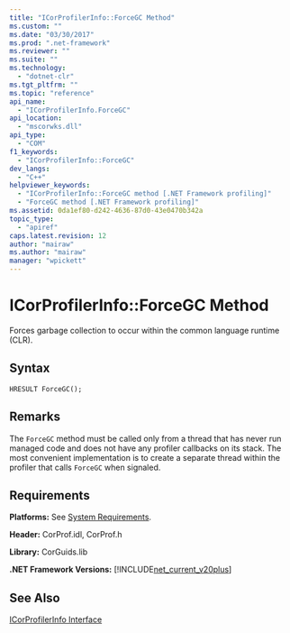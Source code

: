 ```yaml
---
title: "ICorProfilerInfo::ForceGC Method"
ms.custom: ""
ms.date: "03/30/2017"
ms.prod: ".net-framework"
ms.reviewer: ""
ms.suite: ""
ms.technology: 
  - "dotnet-clr"
ms.tgt_pltfrm: ""
ms.topic: "reference"
api_name: 
  - "ICorProfilerInfo.ForceGC"
api_location: 
  - "mscorwks.dll"
api_type: 
  - "COM"
f1_keywords: 
  - "ICorProfilerInfo::ForceGC"
dev_langs: 
  - "C++"
helpviewer_keywords: 
  - "ICorProfilerInfo::ForceGC method [.NET Framework profiling]"
  - "ForceGC method [.NET Framework profiling]"
ms.assetid: 0da1ef80-d242-4636-87d0-43e0470b342a
topic_type: 
  - "apiref"
caps.latest.revision: 12
author: "mairaw"
ms.author: "mairaw"
manager: "wpickett"
---
```

# ICorProfilerInfo::ForceGC Method
Forces garbage collection to occur within the common language runtime (CLR).  
  
## Syntax  
  
```  
HRESULT ForceGC();  
```  
  
## Remarks  
 The `ForceGC` method must be called only from a thread that has never run managed code and does not have any profiler callbacks on its stack. The most convenient implementation is to create a separate thread within the profiler that calls `ForceGC` when signaled.  
  
## Requirements  
 **Platforms:** See [System Requirements](../../../../docs/framework/get-started/system-requirements.md).  
  
 **Header:** CorProf.idl, CorProf.h  
  
 **Library:** CorGuids.lib  
  
 **.NET Framework Versions:** [!INCLUDE[net_current_v20plus](../../../../includes/net-current-v20plus-md.md)]  
  
## See Also  
 [ICorProfilerInfo Interface](../../../../docs/framework/unmanaged-api/profiling/icorprofilerinfo-interface.md)
